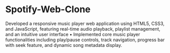 # Spotify-Web-Clone
Developed a responsive music player web application using HTML5, CSS3, and JavaScript, featuring real-time audio playback, playlist management, and an intuitive user interface • Implemented core music player functionalities including play/pause controls, track navigation, progress bar with seek feature, and dynamic song metadata display.
